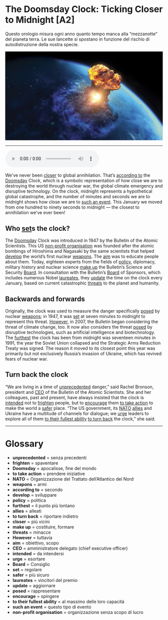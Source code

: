 # The Doomsday Clock: Ticking Closer to Midnight   [A2]

Questo orologio misura ogni anno quanto tempo manca alla “mezzanotte” del pianeta terra. Le sue lancette si spostano in funzione del rischio di autodistruzione della nostra specie.

![](The%20Doomsday%20Clock%20Ticking%20Closer%20to%20Midnight.webp)

--------------

<div>
<audio controls autoplay>
    <source src="https://raw.githubusercontent.com/dartie/speakup/main/2023-04/The%20Doomsday%20Clock%20Ticking%20Closer%20to%20Midnight.mp3" type="audio/mpeg">
</audio>
</div>


We've never been [closer](## "più vicini") to global annihilation. That’s [according to](## "secondo") the [Doomsday](## "apocalisse, fine del mondo") Clock, which is a symbolic representation of how close we are to destroying the world through nuclear war, the global climate emergency and disruptive technology. On the clock, midnight represents a hypothetical global catastrophe, and the number of minutes and seconds we are to midnight shows how close we are to [such an event](## "questo tipo di evento"). This January we moved from one hundred to ninety seconds to midnight — the closest to annihilation we’ve ever been!

## Who [set](## "regolare")s the clock?
The [Doomsday](## "apocalisse, fine del mondo") Clock was introduced in 1947 by the Bulletin of the Atomic Scientists. This US [non-profit organisation](## "organizzazione senza scopo di lucro") was founded after the atomic bombings of Hiroshima and Nagasaki by the same scientists that helped [develop](## "sviluppare") the world’s first nuclear [weapons](## "armi"). The [aim](## "obiettivo, scopo") was to educate people about them. Today, eighteen experts from the fields of [policy](## "politica"), diplomacy, military history and nuclear science [make up](## "costituire, formare") the Bulletin’s Science and Security [Board](## "Consiglio"). In consultation with the Bulletin’s [Board](## "Consiglio") of Sponsors, which includes numerous Nobel [laureates](## "vincitori del premio"), they [update](## "aggiornare") the time on the clock every January, based on current catastrophic [threats](## "minacce") to the planet and humanity.

## Backwards and forwards
Originally, the clock was used to measure the danger specifically [posed](## "rappresentare") by nuclear [weapons](## "armi"); in 1947, it was [set](## "regolare") at seven minutes to midnight to represent this threat. [However](## "tuttavia"), in 2007, the Bulletin began considering the threat of climate change, too. It now also considers the threat [posed](## "rappresentare") by disruptive technologies, such as artificial intelligence and biotechnology. The [furthest](## "il punto più lontano") the clock has been from midnight was seventeen minutes in 1991, the year the Soviet Union collapsed and the Strategic Arms Reduction Treaty was signed. The reason it moved to its closest point this year was primarily but not exclusively Russia’s invasion of Ukraine, which has revived fears of nuclear war.

## Turn back the clock
“We are living in a time of [unprecedented](## "senza precedenti") danger,” said Rachel Bronson, president and [CEO](## "amministratore delegato (chief executive officer)") of the Bulletin of the Atomic Scientists. She and her colleagues, past and present, have always insisted that the clock is [intended](## "da intendersi") not to [frighten](## "spaventare") people, but to [encourage](## "spingere") them [to take action](## "prendere iniziative") to make the world a [safer](## "più sicuro") place. “The US government, its [NATO](## "Organizzazione del Trattato dell’Atlantico del Nord") [allies](## "alleati") and Ukraine have a multitude of channels for dialogue; we [urge](## "esortare") leaders to explore all of them [to their fullest ability](## "al massimo delle loro capacità") [to turn back](## "riportare indietro") the clock,” she said.

--------------

<div style = "display:block; clear:both; page-break-after:always;"></div>

# Glossary
* **unprecedented** = senza precedenti
* **frighten** = spaventare
* **Doomsday** = apocalisse, fine del mondo
* **to take action** = prendere iniziative
* **NATO** = Organizzazione del Trattato dell’Atlantico del Nord
* **weapons** = armi
* **according to** = secondo
* **develop** = sviluppare
* **policy** = politica
* **furthest** = il punto più lontano
* **allies** = alleati
* **to turn back** = riportare indietro
* **closer** = più vicini
* **make up** = costituire, formare
* **threats** = minacce
* **However** = tuttavia
* **aim** = obiettivo, scopo
* **CEO** = amministratore delegato (chief executive officer)
* **intended** = da intendersi
* **urge** = esortare
* **Board** = Consiglio
* **set** = regolare
* **safer** = più sicuro
* **laureates** = vincitori del premio
* **update** = aggiornare
* **posed** = rappresentare
* **encourage** = spingere
* **to their fullest ability** = al massimo delle loro capacità
* **such an event** = questo tipo di evento
* **non-profit organisation** = organizzazione senza scopo di lucro
